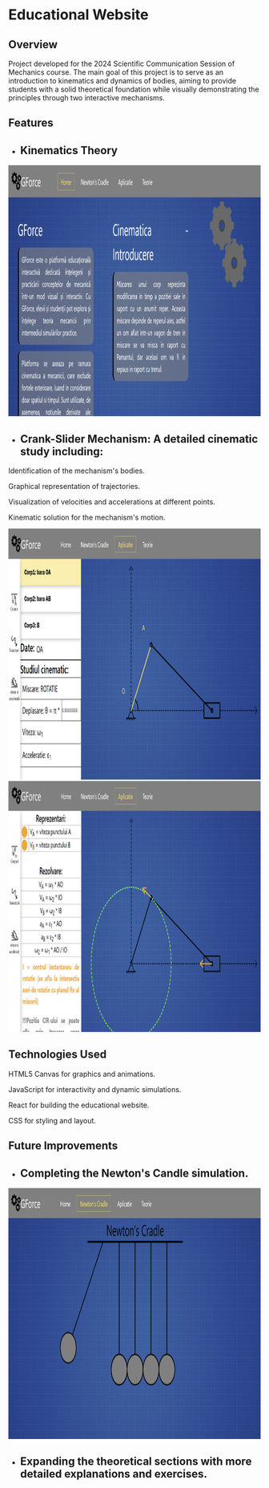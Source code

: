 # Educational Website

## Overview
Project developed for the 2024 Scientific Communication Session of Mechanics course. The main goal of this project is to serve as an introduction to kinematics and dynamics of bodies, aiming to provide students with a solid theoretical foundation while visually demonstrating the principles through two interactive mechanisms.

## Features
- ## Kinematics Theory
<img src="https://github.com/Meseriasul19/Mecanica/blob/main/public/Home.png" alt="Home" width="1000" height="500">

- ## Crank-Slider Mechanism: A detailed cinematic study including:

Identification of the mechanism's bodies.

Graphical representation of trajectories.

Visualization of velocities and accelerations at different points.

Kinematic solution for the mechanism's motion.

<img src="https://github.com/Meseriasul19/Mecanica/blob/main/public/BM.png" alt="Biela-Manivela" width="1000" height="500">
<img src="https://github.com/Meseriasul19/Mecanica/blob/main/public/Graphical.png" alt="Home" width="1000" height="500">

## Technologies Used

HTML5 Canvas for graphics and animations.

JavaScript for interactivity and dynamic simulations.

React for building the educational website.

CSS for styling and layout.

## Future Improvements

- ## Completing the Newton's Candle simulation.
<img src="https://github.com/Meseriasul19/Mecanica/blob/main/public/NC.png" alt="Home" width="1000" height="500">

- ## Expanding the theoretical sections with more detailed explanations and exercises.

